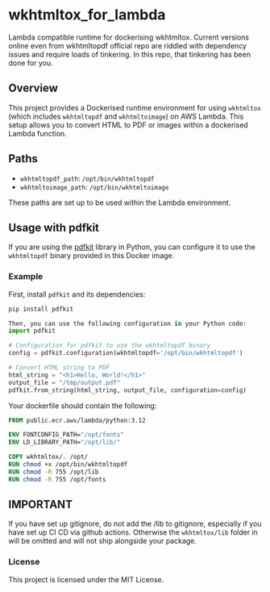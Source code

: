 # wkhtmltox_for_lambda

Lambda compatible runtime for dockerising wkhtmltox. Current versions online even from wkhtmltopdf official repo are riddled with dependency issues and require loads of tinkering. In this repo, that tinkering has been done for you.

## Overview

This project provides a Dockerised runtime environment for using `wkhtmltox` (which includes `wkhtmltopdf` and `wkhtmltoimage`) on AWS Lambda. This setup allows you to convert HTML to PDF or images within a dockerised Lambda function.

## Paths

- `wkhtmltopdf_path`: `/opt/bin/wkhtmltopdf`
- `wkhtmltoimage_path`: `/opt/bin/wkhtmltoimage`

These paths are set up to be used within the Lambda environment.

## Usage with pdfkit

If you are using the [pdfkit](https://pypi.org/project/pdfkit/) library in Python, you can configure it to use the `wkhtmltopdf` binary provided in this Docker image.

### Example

First, install `pdfkit` and its dependencies:
```sh
pip install pdfkit
```

```python
Then, you can use the following configuration in your Python code:
import pdfkit

# Configuration for pdfkit to use the wkhtmltopdf binary
config = pdfkit.configuration(wkhtmltopdf='/opt/bin/wkhtmltopdf')

# Convert HTML string to PDF
html_string = "<h1>Hello, World!</h1>"
output_file = "/tmp/output.pdf"
pdfkit.from_string(html_string, output_file, configuration=config)
```
Your dockerfile should contain the following:

```Dockerfile
FROM public.ecr.aws/lambda/python:3.12

ENV FONTCONFIG_PATH="/opt/fonts"
ENV LD_LIBRARY_PATH="/opt/lib/"

COPY wkhtmltox/. /opt/
RUN chmod +x /opt/bin/wkhtmltopdf
RUN chmod -R 755 /opt/lib
RUN chmod -R 755 /opt/fonts
```
## IMPORTANT

If you have set up gitignore, do not add the /lib to gitignore, especially if you have set up CI CD via github actions. Otherwise the `wkhtmltox/lib` folder in will be omitted and will not ship alongside your package.

### License
This project is licensed under the MIT License.